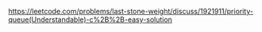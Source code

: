 https://leetcode.com/problems/last-stone-weight/discuss/1921911/priority-queue(Understandable)-c%2B%2B-easy-solution